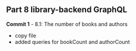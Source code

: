 ## Part 8 library-backend GraphQL

**Commit 1** - 8.1: The number of books and authors
- copy file
- added queries for bookCount and authorCount









  
   